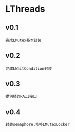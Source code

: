 # LThreads

## v0.1
    完成LMutex基本封装

## v0.2
    完成LWaitCondition封装

## v0.3
    提供锁的RAII接口

## v0.4
    封装semaphore,修补LMutexLocker
